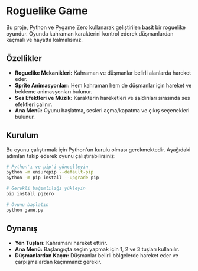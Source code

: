 # Roguelike Game

Bu proje, Python ve Pygame Zero kullanarak geliştirilen basit bir roguelike oyundur. Oyunda kahraman karakterini kontrol ederek düşmanlardan kaçmalı ve hayatta kalmalısınız.

## Özellikler
- **Roguelike Mekanikleri:** Kahraman ve düşmanlar belirli alanlarda hareket eder.
- **Sprite Animasyonları:** Hem kahraman hem de düşmanlar için hareket ve bekleme animasyonları bulunur.
- **Ses Efektleri ve Müzik:** Karakterin hareketleri ve saldırıları sırasında ses efektleri çalınır.
- **Ana Menü:** Oyunu başlatma, sesleri açma/kapatma ve çıkış seçenekleri bulunur.

## Kurulum
Bu oyunu çalıştırmak için Python'un kurulu olması gerekmektedir. Aşağıdaki adımları takip ederek oyunu çalıştırabilirsiniz:

```sh
# Python'ı ve pip'i güncelleyin
python -m ensurepip --default-pip
python -m pip install --upgrade pip

# Gerekli bağımlılığı yükleyin
pip install pgzero

# Oyunu başlatın
python game.py
```

## Oynanış
- **Yön Tuşları:** Kahramanı hareket ettirir.
- **Ana Menü:** Başlangıçta seçim yapmak için 1, 2 ve 3 tuşları kullanılır.
- **Düşmanlardan Kaçın:** Düşmanlar belirli bölgelerde hareket eder ve çarpışmalardan kaçınmanız gerekir.